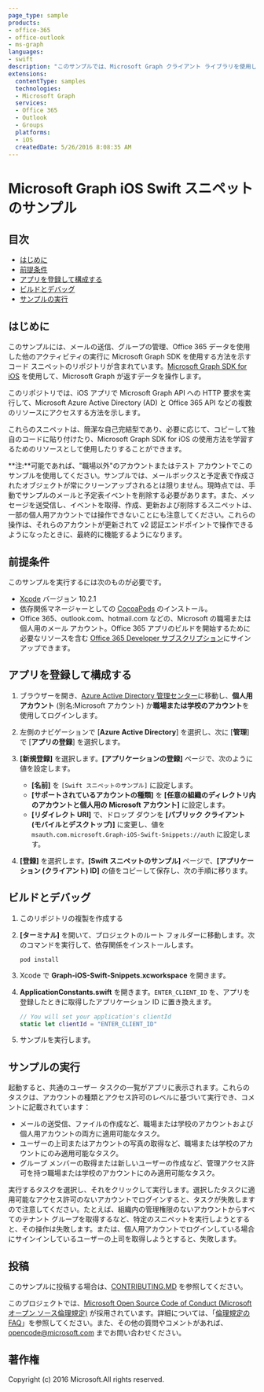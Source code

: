 ```yaml
---
page_type: sample
products:
- office-365 
- office-outlook
- ms-graph
languages:
- swift
description: "このサンプルでは、Microsoft Graph クライアント ライブラリを使用してデータと連携し、ユーザーの職場または学校の Office 365 アカウントの認証用に Active Directory Authentication Library (ADAL) を使用します。"
extensions:
  contentType: samples
  technologies:
  - Microsoft Graph
  services:
  - Office 365
  - Outlook
  - Groups
  platforms:
  - iOS
  createdDate: 5/26/2016 8:08:35 AM
---
```

# Microsoft Graph iOS Swift スニペットのサンプル

## 目次

- [はじめに](#introduction)
- [前提条件](#prerequisites)
- [アプリを登録して構成する](#register-and-configure-the-app)
- [ビルドとデバッグ](#build-and-debug)
- [サンプルの実行](#running-the-sample)

## はじめに

このサンプルには、メールの送信、グループの管理、Office 365 データを使用した他のアクティビティの実行に Microsoft Graph SDK を使用する方法を示すコード スニペットのリポジトリが含まれています。[Microsoft Graph SDK for iOS](https://github.com/microsoftgraph/msgraph-sdk-ios) を使用して、Microsoft Graph が返すデータを操作します。

このリポジトリでは、iOS アプリで Microsoft Graph API への HTTP 要求を実行して、Microsoft Azure Active Directory (AD) と Office 365 API などの複数のリソースにアクセスする方法を示します。

これらのスニペットは、簡潔な自己完結型であり、必要に応じて、コピーして独自のコードに貼り付けたり、Microsoft Graph SDK for iOS の使用方法を学習するためのリソースとして使用したりすることができます。

**注:**可能であれば、"職場以外"のアカウントまたはテスト アカウントでこのサンプルを使用してください。サンプルでは、メールボックスと予定表で作成されたオブジェクトが常にクリーンアップされるとは限りません。現時点では、手動でサンプルのメールと予定表イベントを削除する必要があります。また、メッセージを送受信し、イベントを取得、作成、更新および削除するスニペットは、一部の個人用アカウントでは操作できないことにも注意してください。これらの操作は、それらのアカウントが更新されて v2 認証エンドポイントで操作できるようになったときに、最終的に機能するようになります。

## 前提条件

このサンプルを実行するには次のものが必要です。

- [Xcode](https://developer.apple.com/xcode/downloads/) バージョン 10.2.1
- 依存関係マネージャーとしての [CocoaPods](https://guides.cocoapods.org/using/using-cocoapods.html) のインストール。
- Office 365、outlook.com、hotmail.com などの、Microsoft の職場または個人用のメール アカウント。Office 365 アプリのビルドを開始するために必要なリソースを含む [Office 365 Developer サブスクリプション](https://aka.ms/devprogramsignup)にサインアップできます。

## アプリを登録して構成する

1. ブラウザーを開き、[Azure Active Directory 管理センター](https://aad.portal.azure.com)に移動し、**個人用アカウント** (別名:Microsoft アカウント) か**職場または学校のアカウント**を使用してログインします。

1. 左側のナビゲーションで [**Azure Active Directory**] を選択し、次に [**管理**] で [**アプリの登録**] を選択します。

1. **[新規登録]** を選択します。**[アプリケーションの登録]** ページで、次のように値を設定します。

    - **[名前]** を `[Swift スニペットのサンプル]` に設定します。
    - **[サポートされているアカウントの種類]** を **[任意の組織のディレクトリ内のアカウントと個人用の Microsoft アカウント]** に設定します。
    - **[リダイレクト URI]** で、ドロップ ダウンを **[パブリック クライアント (モバイルとデスクトップ)]** に変更し、値を `msauth.com.microsoft.Graph-iOS-Swift-Snippets://auth` に設定します。

1. **[登録]** を選択します。**[Swift スニペットのサンプル]** ページで、**[アプリケーション (クライアント) ID]** の値をコピーして保存し、次の手順に移ります。

## ビルドとデバッグ

1. このリポジトリの複製を作成する

1. **[ターミナル]** を開いて、プロジェクトのルート フォルダーに移動します。次のコマンドを実行して、依存関係をインストールします。

    ```Shell
    pod install
    ```

1. Xcode で **Graph-iOS-Swift-Snippets.xcworkspace** を開きます。

1. **ApplicationConstants.swift** を開きます。`ENTER_CLIENT_ID` を、アプリを登録したときに取得したアプリケーション ID に置き換えます。

    ```swift
    // You will set your application's clientId
    static let clientId = "ENTER_CLIENT_ID"
    ```

1. サンプルを実行します。

## サンプルの実行

起動すると、共通のユーザー タスクの一覧がアプリに表示されます。これらのタスクは、アカウントの種類とアクセス許可のレベルに基づいて実行でき、コメントに記載されています：

- メールの送受信、ファイルの作成など、職場または学校のアカウントおよび個人用アカウントの両方に適用可能なタスク。
- ユーザーの上司またはアカウントの写真の取得など、職場または学校のアカウントにのみ適用可能なタスク。
- グループ メンバーの取得または新しいユーザーの作成など、管理アクセス許可を持つ職場または学校のアカウントにのみ適用可能なタスク。

実行するタスクを選択し、それをクリックして実行します。選択したタスクに適用可能なアクセス許可のないアカウントでログインすると、タスクが失敗しますので注意してください。たとえば、組織内の管理権限のないアカウントからすべてのテナント グループを取得するなど、特定のスニペットを実行しようとすると、その操作は失敗します。または、個人用アカウントでログインしている場合にサインインしているユーザーの上司を取得しようとすると、失敗します。

## 投稿

このサンプルに投稿する場合は、[CONTRIBUTING.MD](/CONTRIBUTING.md) を参照してください。

このプロジェクトでは、[Microsoft Open Source Code of Conduct (Microsoft オープン ソース倫理規定)](https://opensource.microsoft.com/codeofconduct/) が採用されています。詳細については、「[倫理規定の FAQ](https://opensource.microsoft.com/codeofconduct/faq/)」を参照してください。また、その他の質問やコメントがあれば、[opencode@microsoft.com](mailto:opencode@microsoft.com) までお問い合わせください。

## 著作権

Copyright (c) 2016 Microsoft.All rights reserved.
